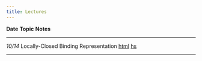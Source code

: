 ```yaml
---
title: Lectures
---
```


**Date**         **Topic**                                          **Notes**
------------     ----------------------------------------------     ------------------------
  *10/14*        Locally-Closed Binding Representation              [html][lec1]  [hs][lhs1]

--------------------------------------------------------------------------------------------

[lec1]: lectures/lec-locally-closed-1.html
[lhs1]: lectures/lec-locally-closed-1.lhs
